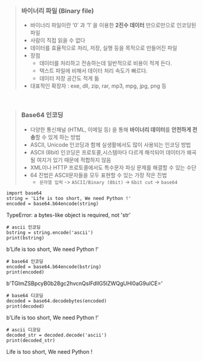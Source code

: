 > ### **바이너리 파일 (Binary file)** 
> - 바이너리 파일이란 ‘0’ 과 ‘1’ 을 이용한 **2진수 데이터** 만으로만으로 인코딩된 파일
> - 사람이 직접 읽을 수 없다
> - 데이터를 효율적으로 처리, 저장, 실행 등을 목적으로 만들어진 파일
> - 장점
>    - 데이터를 처리하고 전송하는데 일반적으로 비용이 적게 든다.
>    - 텍스트 파일에 비해서 데이터 처리 속도가 빠르다.
>    - 데이터 저장 공간도 적게 듦
> - 대표적인 확장자 : exe, dll, zip, rar, mp3, mpg, jpg, png 등

<br>

> ### **Base64 인코딩**
> - 다양한 통신채널 (HTML, 이메일 등) 을 통해 **바이너리 데이터**를 **안전하게 전송**할 수 있게 하는 방법
> - ASCII, Unicode 인코딩과 함께 실생활에서도 많이 사용되는 인코딩 방법
> - ASCII (8bit) 인코딩은 프로토콜,시스템마다 다르게 해석되어 데이터가 왜곡될 여지가 있기 때문에 적합하지 않음
> - XML이나 HTTP 프로토콜에서도 특수문자 파싱 문제를 해결할 수 있는 수단
> - 64 진법은 ASCII문자들을 모두 표현할 수 있는 가장 작은 진법
>    - `문자열 입력` -> `ASCII/Binary (8bit)` -> `6bit cut` -> `base64`
~~~
import base64
string = 'Life is too short, We need Python !'
encoded = base64.b64encode(string)
~~~
TypeError: a bytes-like object is required, not 'str'
~~~
# ascii 인코딩
bstring = string.encode('ascii')
print(bstring)
~~~
b'Life is too short, We need Python !'
~~~
# base64 인코딩
encoded = base64.b64encode(bstring)
print(encoded)
~~~
b'TGlmZSBpcyB0b28gc2hvcnQsIFdlIG5lZWQgUHl0aG9uICE='
~~~
# base64 디코딩
decoded = base64.decodebytes(encoded)
print(decoded)
~~~
b'Life is too short, We need Python !'
~~~
# ascii 디코딩
decoded_str = decoded.decode('ascii')
print(decoded_str)
~~~
Life is too short, We need Python !
